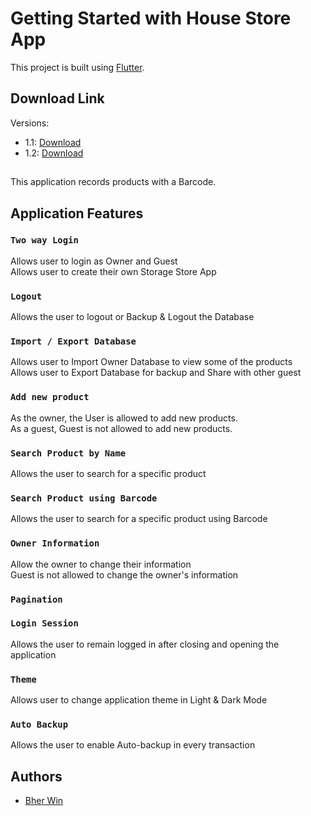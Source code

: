 # Getting Started with House Store App

This project is built using [Flutter](https://flutter.dev/).

## Download Link
Versions:
- 1.1: [Download](https://github.com/bher00/House-Store-App/raw/main/app/house-store.apk)
- 1.2: [Download](https://github.com/bher00/House-Store-App/raw/main/app/house-store-v1.2.apk)
## 

This application records products with a Barcode.

## Application Features

### `Two way Login`

Allows user to login as Owner and Guest\
Allows user to create their own Storage Store App

### `Logout`

Allows the user to logout or Backup & Logout the Database

### `Import / Export Database`

Allows user to Import Owner Database to view some of the products\
Allows user to Export Database for backup and Share with other guest

### `Add new product`

As the owner, the User is allowed to add new products.\
As a guest, Guest is not allowed to add new products.

### `Search Product by Name`

Allows the user to search for a specific product

### `Search Product using Barcode`

Allows the user to search for a specific product using Barcode

### `Owner Information`

Allow the owner to change their information\
Guest is not allowed to change the owner's information

### `Pagination`

### `Login Session`

Allows the user to remain logged in after closing and opening the application

### `Theme`

Allows user to change application theme in Light & Dark Mode

### `Auto Backup`

Allows the user to enable Auto-backup in every transaction

## Authors

- [Bher Win](https://www.linkedin.com/in/berwin-de-ramos-a59765195/)
